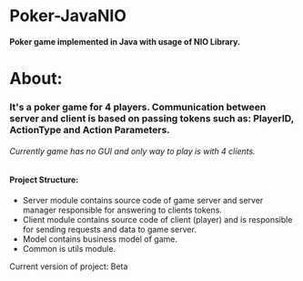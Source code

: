 # Poker-JavaNIO
#### Poker game implemented in Java with usage of NIO Library.

# About:
### It's a poker game for 4 players. Communication between server and client is based on passing tokens such as: PlayerID, ActionType and Action Parameters.
###### Currently game has no GUI and only way to play is with 4 clients.


#### Project Structure:
- Server module contains source code of game server and server manager responsible for answering to clients tokens.
- Client module contains source code of client (player) and is responsible for sending requests and data to game server.
- Model contains business model of game.
- Common is utils module.


Current version of project: Beta
